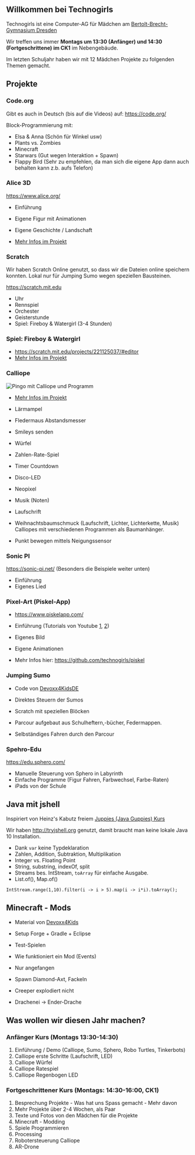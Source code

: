 ## Willkommen bei Technogirls

Technogirls ist eine Computer-AG für Mädchen am [Bertolt-Brecht-Gymnasium Dresden](https://bebe-dresden.de/)

Wir treffen uns immer **Montags um 13:30 (Anfänger) und 14:30 (Fortgeschrittene) im CK1** im Nebengebäude.

Im letzten Schuljahr haben wir mit 12 Mädchen Projekte zu folgenden Themen gemacht.

## Projekte

### Code.org

Gibt es auch in Deutsch (bis auf die Videos) auf: https://code.org/ 

Block-Programmierung mit:

* Elsa & Anna (Schön für Winkel usw)
* Plants vs. Zombies
* Minecraft
* Starwars (Gut wegen Interaktion + Spawn)
* Flappy Bird (Sehr zu empfehlen, da man sich die eigene App dann auch behalten kann z.b. aufs Telefon)

### Alice 3D

https://www.alice.org/

* Einführung
* Eigene Figur mit Animationen
* Eigene Geschichte / Landschaft


* [Mehr Infos im Projekt](https://github.com/technogirls/alice)

### Scratch

Wir haben Scratch Online genutzt, so dass wir die Dateien online speichern konnten.
Lokal nur für Jumping Sumo wegen speziellen Bausteinen.

https://scratch.mit.edu

* Uhr
* Rennspiel
* Orchester
* Geisterstunde
* Spiel: Fireboy & Watergirl (3-4 Stunden)

### Spiel: Fireboy & Watergirl

* https://scratch.mit.edu/projects/221125037/#editor
* [Mehr Infos im Projekt](https://github.com/technogirls/fireboy-watergirl)

### Calliope

![Pingo mit Calliope und Programm](https://betterplace-assets.betterplace.org/uploads/project/profile_picture/000/059/623/fill_730x380_bp1514561376_Teddy.jpg)

* [Mehr Infos im Projekt](https://github.com/technogirls/calliope)

* Lärmampel
* Fledermaus Abstandsmesser
* Smileys senden
* Würfel
* Zahlen-Rate-Spiel
* Timer Countdown
* Disco-LED
* Neopixel
* Musik (Noten)
* Laufschrift
* Weihnachtsbaumschmuck (Laufschrift, Lichter, Lichterkette, Musik) Calliopes mit verschiedenen Programmen als Baumanhänger.
* Punkt bewegen mittels Neigungssensor

### Sonic PI

https://sonic-pi.net/ (Besonders die Beispiele weiter unten)

* Einführung
* Eigenes Lied


### Pixel-Art (Piskel-App)

* https://www.piskelapp.com/

* Einführung (Tutorials von Youtube [1](https://www.youtube.com/watch?v=lJN2C7-dyxE), [2](https://youtu.be/YClG-LR0f_U?t=33s))
* Eigenes Bild
* Eigene Animationen

* Mehr Infos hier: https://github.com/technogirls/piskel

### Jumping Sumo

* Code von [Devoxx4KidsDE](https://github.com/Devoxx4KidsDE/workshop-jumping-sumo)

* Direktes Steuern der Sumos
* Scratch mit speziellen Blöcken
* Parcour aufgebaut aus Schulheftern,-bücher, Federmappen.
* Selbständiges Fahren durch den Parcour

### Spehro-Edu

https://edu.sphero.com/

* Manuelle Steuerung von Sphero in Labyrinth
* Einfache Programme (Figur Fahren, Farbwechsel, Farbe-Raten)
* iPads von der Schule

## Java mit jshell

Inspiriert von Heinz's Kabutz freiem [Juppies (Java Guppies) Kurs](https://javaspecialists.teachable.com/p/juppies)

Wir haben http://tryjshell.org genutzt, damit braucht man keine lokale Java 10 Installation.

* Dank `var` keine Typdeklaration
* Zahlen, Addition, Subtraktion, Multiplikation
* Integer vs. Floating Point
* String, substring, indexOf, split
* Streams bes. IntStream, `toArray` für einfache Ausgabe.
* List.of(), Map.of()

```
IntStream.range(1,10).filter(i -> i > 5).map(i -> i*i).toArray();
```

## Minecraft - Mods

* Material von [Devoxx4Kids](https://github.com/devoxx4kids/materials/tree/master/workshops/minecraft)
* Setup Forge + Gradle + Eclipse
* Test-Spielen
* Wie funktioniert ein Mod (Events)

* Nur angefangen
* Spawn Diamond-Axt, Fackeln
* Creeper explodiert nicht
* Drachenei -> Ender-Drache


## Was wollen wir diesen Jahr machen?

### Anfänger Kurs (Montags 13:30-14:30)

1. Einführung / Demo (Calliope, Sumo, Sphero, Robo Turtles, Tinkerbots)
2. Calliope erste Schritte (Laufschrift, LED)
3. Calliope Würfel
4. Calliope Ratespiel
5. Calliope Regenbogen LED

### Fortgeschrittener Kurs (Montags: 14:30-16:00, CK1)

1. Besprechung Projekte - Was hat uns Spass gemacht - Mehr davon
2. Mehr Projekte über 2-4 Wochen, als Paar
3. Texte und Fotos von den Mädchen für die Projekte
4. Minecraft - Modding
4. Spiele Programmieren
5. Processing
6. Robotersteuerung Calliope
7. AR-Drone

<!--

## GitHub Pages

You can use the [editor on GitHub](https://github.com/technogirls/technogirls.github.io/edit/master/README.md) to maintain and preview the content for your website in Markdown files.

Whenever you commit to this repository, GitHub Pages will run [Jekyll](https://jekyllrb.com/) to rebuild the pages in your site, from the content in your Markdown files.

### Markdown

Markdown is a lightweight and easy-to-use syntax for styling your writing. It includes conventions for

```markdown
Syntax highlighted code block

# Header 1
## Header 2
### Header 3

- Bulleted
- List

1. Numbered
2. List

**Bold** and _Italic_ and `Code` text

[Link](url) and ![Image](src)
```

For more details see [GitHub Flavored Markdown](https://guides.github.com/features/mastering-markdown/).

### Jekyll Themes

Your Pages site will use the layout and styles from the Jekyll theme you have selected in your [repository settings](https://github.com/technogirls/technogirls.github.io/settings). The name of this theme is saved in the Jekyll `_config.yml` configuration file.

### Support or Contact

Having trouble with Pages? Check out our [documentation](https://help.github.com/categories/github-pages-basics/) or [contact support](https://github.com/contact) and we’ll help you sort it out.

-->
